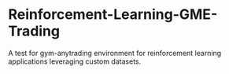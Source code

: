 # Reinforcement-Learning-GME-Trading
A test for gym-anytrading environment for reinforcement learning applications leveraging custom datasets.
